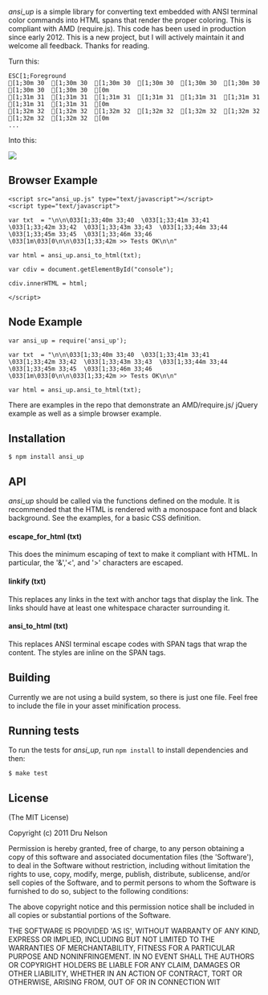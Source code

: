 
_ansi_up_ is a simple library for converting text embedded with ANSI terminal color commands into HTML spans that render the proper coloring. This is compliant with AMD (require.js). This code has been used in production since early 2012. This is a new project, but I will actively maintain it and welcome all feedback. Thanks for reading. 

Turn this:

    ESC[1;Foreground
    [1;30m 30  [1;30m 30  [1;30m 30  [1;30m 30  [1;30m 30  [1;30m 30  [1;30m 30  [1;30m 30  [0m
    [1;31m 31  [1;31m 31  [1;31m 31  [1;31m 31  [1;31m 31  [1;31m 31  [1;31m 31  [1;31m 31  [0m
    [1;32m 32  [1;32m 32  [1;32m 32  [1;32m 32  [1;32m 32  [1;32m 32  [1;32m 32  [1;32m 32  [0m
    ...

Into this:

![](http://github.com/drudru/ansi_up/raw/master/sample.png) 

## Browser Example

    <script src="ansi_up.js" type="text/javascript"></script>
    <script type="text/javascript">

    var txt  = "\n\n\033[1;33;40m 33;40  \033[1;33;41m 33;41  \033[1;33;42m 33;42  \033[1;33;43m 33;43  \033[1;33;44m 33;44  \033[1;33;45m 33;45  \033[1;33;46m 33;46  \033[1m\033[0\n\n\033[1;33;42m >> Tests OK\n\n"

    var html = ansi_up.ansi_to_html(txt);

    var cdiv = document.getElementById("console");

    cdiv.innerHTML = html;

    </script>

## Node Example

    var ansi_up = require('ansi_up');

    var txt  = "\n\n\033[1;33;40m 33;40  \033[1;33;41m 33;41  \033[1;33;42m 33;42  \033[1;33;43m 33;43  \033[1;33;44m 33;44  \033[1;33;45m 33;45  \033[1;33;46m 33;46  \033[1m\033[0\n\n\033[1;33;42m >> Tests OK\n\n"

    var html = ansi_up.ansi_to_html(txt);


There are examples in the repo that demonstrate an AMD/require.js/ jQuery example as well as a simple browser example.

## Installation

    $ npm install ansi_up

## API

_ansi_up_ should be called via the functions defined on the module. It is recommended that the HTML is rendered with a monospace font and black background. See the examples, for a basic CSS definition.

#### escape_for_html (txt)

This does the minimum escaping of text to make it compliant with HTML. In particular, the '&','<', and '>' characters are escaped.

#### linkify (txt)

This replaces any links in the text with anchor tags that display the link. The links should have at least one whitespace character surrounding it.

#### ansi_to_html (txt)

This replaces ANSI terminal escape codes with SPAN tags that wrap the content. The styles are inline on the SPAN tags.
## Building

Currently we are not using a build system, so there is just one file. Feel free to include the file in your asset minification process.

## Running tests

To run the tests for _ansi_up_, run `npm install` to install dependencies and then:

    $ make test

## License 

(The MIT License)

Copyright (c) 2011 Dru Nelson 

Permission is hereby granted, free of charge, to any person obtaining
a copy of this software and associated documentation files (the
'Software'), to deal in the Software without restriction, including
without limitation the rights to use, copy, modify, merge, publish,
distribute, sublicense, and/or sell copies of the Software, and to
permit persons to whom the Software is furnished to do so, subject to
the following conditions:

The above copyright notice and this permission notice shall be
included in all copies or substantial portions of the Software.

THE SOFTWARE IS PROVIDED 'AS IS', WITHOUT WARRANTY OF ANY KIND,
EXPRESS OR IMPLIED, INCLUDING BUT NOT LIMITED TO THE WARRANTIES OF
MERCHANTABILITY, FITNESS FOR A PARTICULAR PURPOSE AND NONINFRINGEMENT.
IN NO EVENT SHALL THE AUTHORS OR COPYRIGHT HOLDERS BE LIABLE FOR ANY
CLAIM, DAMAGES OR OTHER LIABILITY, WHETHER IN AN ACTION OF CONTRACT,
TORT OR OTHERWISE, ARISING FROM, OUT OF OR IN CONNECTION WIT
